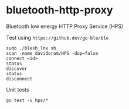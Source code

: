 # bluetooth-http-proxy

Bluetooth low energy HTTP Proxy Service (HPS)


Test using `https://github.dev/go-ble/ble`

```
sudo ./blesh_lnx sh
scan -name davidoram/HPS -dup=false
connect <id>
status
discover
status
disconnect
```

Unit tests

```
go test -v hps/*
```